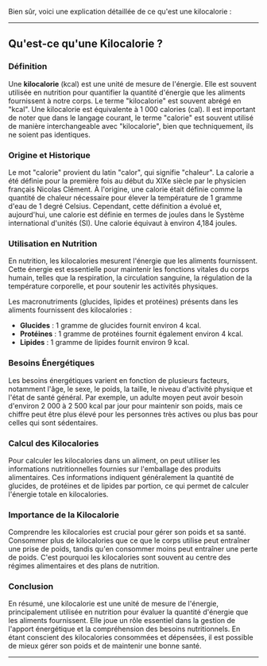 Bien sûr, voici une explication détaillée de ce qu'est une kilocalorie :

---

## Qu'est-ce qu'une Kilocalorie ?

### Définition

Une **kilocalorie** (kcal) est une unité de mesure de l'énergie. Elle est souvent utilisée en nutrition pour quantifier la quantité d'énergie que les aliments fournissent à notre corps. Le terme "kilocalorie" est souvent abrégé en "kcal". Une kilocalorie est équivalente à 1 000 calories (cal). Il est important de noter que dans le langage courant, le terme "calorie" est souvent utilisé de manière interchangeable avec "kilocalorie", bien que techniquement, ils ne soient pas identiques.

### Origine et Historique

Le mot "calorie" provient du latin "calor", qui signifie "chaleur". La calorie a été définie pour la première fois au début du XIXe siècle par le physicien français Nicolas Clément. À l'origine, une calorie était définie comme la quantité de chaleur nécessaire pour élever la température de 1 gramme d'eau de 1 degré Celsius. Cependant, cette définition a évolué et, aujourd'hui, une calorie est définie en termes de joules dans le Système international d'unités (SI). Une calorie équivaut à environ 4,184 joules.

### Utilisation en Nutrition

En nutrition, les kilocalories mesurent l'énergie que les aliments fournissent. Cette énergie est essentielle pour maintenir les fonctions vitales du corps humain, telles que la respiration, la circulation sanguine, la régulation de la température corporelle, et pour soutenir les activités physiques.

Les macronutriments (glucides, lipides et protéines) présents dans les aliments fournissent des kilocalories :

- **Glucides** : 1 gramme de glucides fournit environ 4 kcal.
- **Protéines** : 1 gramme de protéines fournit également environ 4 kcal.
- **Lipides** : 1 gramme de lipides fournit environ 9 kcal.

### Besoins Énergétiques

Les besoins énergétiques varient en fonction de plusieurs facteurs, notamment l'âge, le sexe, le poids, la taille, le niveau d'activité physique et l'état de santé général. Par exemple, un adulte moyen peut avoir besoin d'environ 2 000 à 2 500 kcal par jour pour maintenir son poids, mais ce chiffre peut être plus élevé pour les personnes très actives ou plus bas pour celles qui sont sédentaires.

### Calcul des Kilocalories

Pour calculer les kilocalories dans un aliment, on peut utiliser les informations nutritionnelles fournies sur l'emballage des produits alimentaires. Ces informations indiquent généralement la quantité de glucides, de protéines et de lipides par portion, ce qui permet de calculer l'énergie totale en kilocalories.

### Importance de la Kilocalorie

Comprendre les kilocalories est crucial pour gérer son poids et sa santé. Consommer plus de kilocalories que ce que le corps utilise peut entraîner une prise de poids, tandis qu'en consommer moins peut entraîner une perte de poids. C'est pourquoi les kilocalories sont souvent au centre des régimes alimentaires et des plans de nutrition.

### Conclusion

En résumé, une kilocalorie est une unité de mesure de l'énergie, principalement utilisée en nutrition pour évaluer la quantité d'énergie que les aliments fournissent. Elle joue un rôle essentiel dans la gestion de l'apport énergétique et la compréhension des besoins nutritionnels. En étant conscient des kilocalories consommées et dépensées, il est possible de mieux gérer son poids et de maintenir une bonne santé.

---
